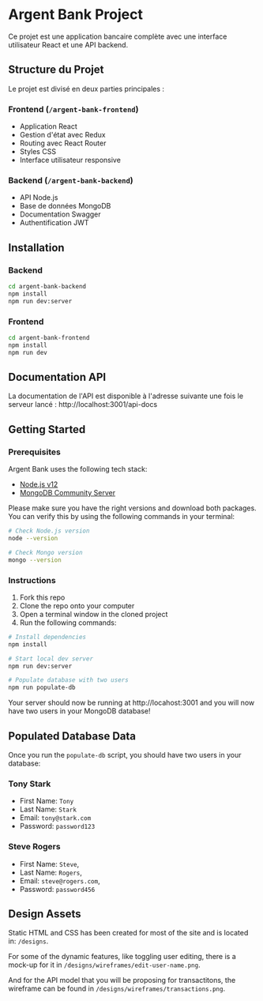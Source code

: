 # Argent Bank Project

Ce projet est une application bancaire complète avec une interface utilisateur React et une API backend.

## Structure du Projet

Le projet est divisé en deux parties principales :

### Frontend (`/argent-bank-frontend`)

- Application React
- Gestion d'état avec Redux
- Routing avec React Router
- Styles CSS
- Interface utilisateur responsive

### Backend (`/argent-bank-backend`)

- API Node.js
- Base de données MongoDB
- Documentation Swagger
- Authentification JWT

## Installation

### Backend

```bash
cd argent-bank-backend
npm install
npm run dev:server
```

### Frontend

```bash
cd argent-bank-frontend
npm install
npm run dev
```

## Documentation API

La documentation de l'API est disponible à l'adresse suivante une fois le serveur lancé :
http://localhost:3001/api-docs

## Getting Started

### Prerequisites

Argent Bank uses the following tech stack:

- [Node.js v12](https://nodejs.org/en/)
- [MongoDB Community Server](https://www.mongodb.com/try/download/community)

Please make sure you have the right versions and download both packages. You can verify this by using the following commands in your terminal:

```bash
# Check Node.js version
node --version

# Check Mongo version
mongo --version
```

### Instructions

1. Fork this repo
1. Clone the repo onto your computer
1. Open a terminal window in the cloned project
1. Run the following commands:

```bash
# Install dependencies
npm install

# Start local dev server
npm run dev:server

# Populate database with two users
npm run populate-db
```

Your server should now be running at http://locahost:3001 and you will now have two users in your MongoDB database!

## Populated Database Data

Once you run the `populate-db` script, you should have two users in your database:

### Tony Stark

- First Name: `Tony`
- Last Name: `Stark`
- Email: `tony@stark.com`
- Password: `password123`

### Steve Rogers

- First Name: `Steve`,
- Last Name: `Rogers`,
- Email: `steve@rogers.com`,
- Password: `password456`

## Design Assets

Static HTML and CSS has been created for most of the site and is located in: `/designs`.

For some of the dynamic features, like toggling user editing, there is a mock-up for it in `/designs/wireframes/edit-user-name.png`.

And for the API model that you will be proposing for transactitons, the wireframe can be found in `/designs/wireframes/transactions.png`.
